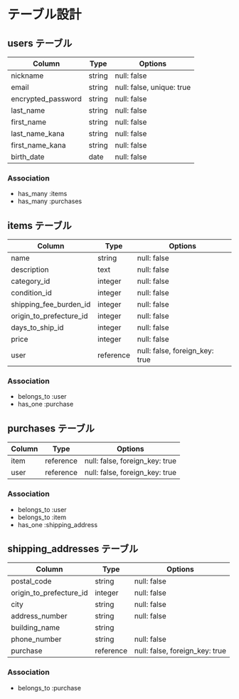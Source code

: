 # テーブル設計

## users テーブル

| Column             | Type   | Options                   |
| ------------------ | ------ | ------------------------- |
| nickname           | string | null: false               |
| email              | string | null: false, unique: true |
| encrypted_password | string | null: false               |
| last_name          | string | null: false               |
| first_name         | string | null: false               |
| last_name_kana     | string | null: false               |
| first_name_kana    | string | null: false               |
| birth_date         | date   | null: false               |

### Association

- has_many :items
- has_many :purchases

## items テーブル

| Column                  | Type      | Options                        |
| ----------------------- | --------- | ------------------------------ |
| name                    | string    | null: false                    |
| description             | text      | null: false                    |
| category_id             | integer   | null: false                    |
| condition_id            | integer   | null: false                    |
| shipping_fee_burden_id  | integer   | null: false                    |
| origin_to_prefecture_id | integer   | null: false                    |
| days_to_ship_id         | integer   | null: false                    |
| price                   | integer   | null: false                    |
| user                    | reference | null: false, foreign_key: true |

### Association

- belongs_to :user
- has_one :purchase

## purchases テーブル

| Column | Type      | Options                        |
| ------ | --------- | ------------------------------ |
| item   | reference | null: false, foreign_key: true |
| user   | reference | null: false, foreign_key: true |

### Association

- belongs_to :user
- belongs_to :item
- has_one :shipping_address

## shipping_addresses テーブル

| Column                  | Type      | Options                        |
| ----------------------- | --------- | ------------------------------ |
| postal_code             | string    | null: false                    |
| origin_to_prefecture_id | integer   | null: false                    |
| city                    | string    | null: false                    |
| address_number          | string    | null: false                    |
| building_name           | string    |                                |
| phone_number            | string    | null: false                    |
| purchase                | reference | null: false, foreign_key: true |

### Association

- belongs_to :purchase
